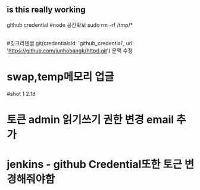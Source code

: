 ## is this really working
github credential
#node 공간확보 sudo rm -rf /tmp/*
##
#깃크리덴셜 git(credentialsId: 'github_credential', url: 'https://github.com/junhobangk/httpd.git') 문맥 수정
# swap,temp메모리 업글
#shot 1 2.18
# 토큰 admin 읽기쓰기 권한 변경 email 추가
# jenkins - github Credential또한 토근 변경해줘야함
